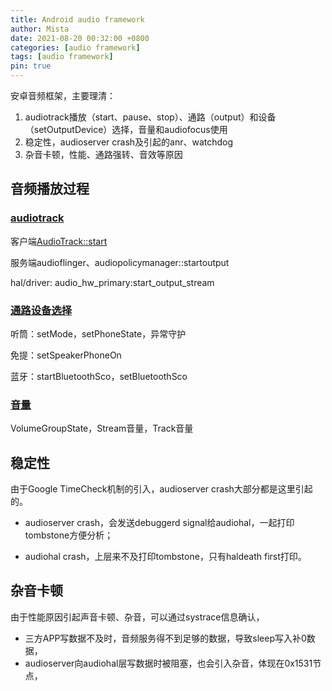 ```yaml
---
title: Android audio framework
author: Mista
date: 2021-08-20 00:32:00 +0800
categories: [audio framework]
tags: [audio framework]
pin: true
---
```


安卓音频框架，主要理清：

1. audiotrack播放（start、pause、stop）、通路（output）和设备（setOutputDevice）选择，音量和audiofocus使用
2. 稳定性，audioserver crash及引起的anr、watchdog
3. 杂音卡顿，性能、通路强转、音效等原因

## 音频播放过程

### [audiotrack](https://fgroove.github.io/longan/posts/AudioTrack-set/)

客户端[AudioTrack::start](https://fgroove.github.io/longan/posts/AudioTrack-startstop/)

服务端audioflinger、audiopolicymanager::startoutput

hal/driver: audio_hw_primary:start_output_stream

### [通路设备选择](https://fgroove.github.io/longan/posts/AudioTrack-selectDevice/)

听筒：setMode，setPhoneState，异常守护

免提：setSpeakerPhoneOn

蓝牙：startBluetoothSco，setBluetoothSco

### [音量](https://fgroove.github.io/longan/posts/AudioTrack-Volume/)

VolumeGroupState，Stream音量，Track音量

## 稳定性

由于Google TimeCheck机制的引入，audioserver crash大部分都是这里引起的。

* audioserver crash，会发送debuggerd signal给audiohal，一起打印tombstone方便分析；

* audiohal crash，上层来不及打印tombstone，只有haldeath first打印。

## 杂音卡顿

由于性能原因引起声音卡顿、杂音，可以通过systrace信息确认，

*  三方APP写数据不及时，音频服务得不到足够的数据，导致sleep写入补0数据，
* audioserver向audiohal层写数据时被阻塞，也会引入杂音，体现在0x1531节点，
